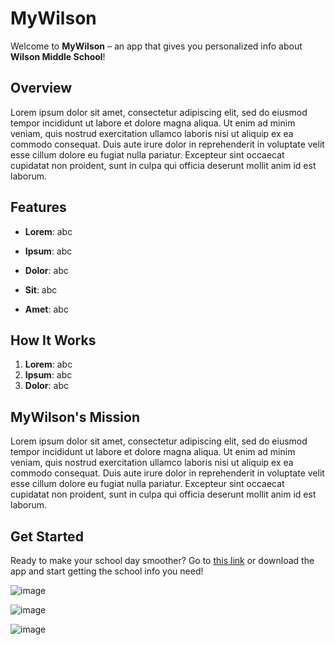 # MyWilson

Welcome to **MyWilson** – an app that gives you personalized info about **Wilson Middle School**!

## Overview

Lorem ipsum dolor sit amet, consectetur adipiscing elit, sed do eiusmod tempor incididunt ut labore et dolore magna aliqua. Ut enim ad minim veniam, quis nostrud exercitation ullamco laboris nisi ut aliquip ex ea commodo consequat. Duis aute irure dolor in reprehenderit in voluptate velit esse cillum dolore eu fugiat nulla pariatur. Excepteur sint occaecat cupidatat non proident, sunt in culpa qui officia deserunt mollit anim id est laborum.

## Features

- **Lorem**: abc

- **Ipsum**: abc

- **Dolor**: abc

- **Sit**: abc

- **Amet**: abc

## How It Works

1. **Lorem**: abc
2. **Ipsum**: abc
3. **Dolor**: abc

## MyWilson's Mission

Lorem ipsum dolor sit amet, consectetur adipiscing elit, sed do eiusmod tempor incididunt ut labore et dolore magna aliqua. Ut enim ad minim veniam, quis nostrud exercitation ullamco laboris nisi ut aliquip ex ea commodo consequat. Duis aute irure dolor in reprehenderit in voluptate velit esse cillum dolore eu fugiat nulla pariatur. Excepteur sint occaecat cupidatat non proident, sunt in culpa qui officia deserunt mollit anim id est laborum.

## Get Started

Ready to make your school day smoother? Go to [this link](https://my-wilson.vercel.app) or download the app and start getting the school info you need!

![image](https://github.com/user-attachments/assets/24480971-ef81-41d6-877c-9add582e293e)

![image](https://github.com/user-attachments/assets/5649d5b5-d2d8-4bd1-90e5-c87fb5ab0f88)

![image](https://github.com/user-attachments/assets/2491b5ad-3e1c-4eb2-a5b6-2a231481fa94)

